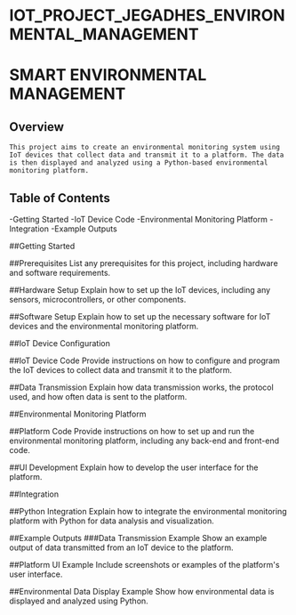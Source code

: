 # IOT_PROJECT_JEGADHES_ENVIRONMENTAL_MANAGEMENT
# SMART ENVIRONMENTAL MANAGEMENT

## Overview

    This project aims to create an environmental monitoring system using IoT devices that collect data and transmit it to a platform. The data is then displayed and analyzed using a Python-based environmental monitoring platform.

## Table of Contents

-Getting Started
-IoT Device Code
-Environmental Monitoring Platform
-Integration
-Example Outputs

##Getting Started

##Prerequisites
  List any prerequisites for this project, including hardware and software requirements.

##Hardware Setup
  Explain how to set up the IoT devices, including any sensors, microcontrollers, or other components.

##Software Setup
  Explain how to set up the necessary software for IoT devices and the environmental monitoring platform.

##IoT Device Configuration


##IoT Device Code
  Provide instructions on how to configure and program the IoT devices to collect data and transmit it to the platform.

##Data Transmission
  Explain how data transmission works, the protocol used, and how often data is sent to the platform.

##Environmental Monitoring Platform


##Platform Code
  Provide instructions on how to set up and run the environmental monitoring platform, including any back-end and front-end code.

##UI Development
  Explain how to develop the user interface for the platform.

##Integration


##Python Integration
  Explain how to integrate the environmental monitoring platform with Python for data analysis and visualization.

##Example Outputs
###Data Transmission Example
    Show an example output of data transmitted from an IoT device to the platform.

##Platform UI Example
  Include screenshots or examples of the platform's user interface.

##Environmental Data Display Example
  Show how environmental data is displayed and analyzed using Python.

